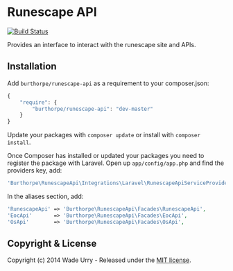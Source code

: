 # Runescape API

[![Build Status](https://travis-ci.org/Burthorpe/runescape-api.svg?branch=master)](https://travis-ci.org/Burthorpe/runescape-api)

Provides an interface to interact with the runescape site and APIs.

## Installation

Add `burthorpe/runescape-api` as a requirement to your composer.json:

```javascript
{
    "require": {
        "burthorpe/runescape-api": "dev-master"
    }
}
```

Update your packages with `composer update` or install with `composer install`.

Once Composer has installed or updated your packages you need to register the package with Laravel. Open up `app/config/app.php` and find the providers key, add:

```php
'Burthorpe\RunescapeApi\Integrations\Laravel\RunescapeApiServiceProvider',
```

In the aliases section, add:

```php
'RunescapeApi' => 'Burthorpe\RunescapeApi\Facades\RunescapeApi',
'EocApi'       => 'Burthorpe\RunescapeApi\Facades\EocApi',
'OsApi'        => 'Burthorpe\RunescapeApi\Facades\OsApi',
```

## Copyright & License

Copyright (c) 2014 Wade Urry - Released under the [MIT license](LICENSE).
